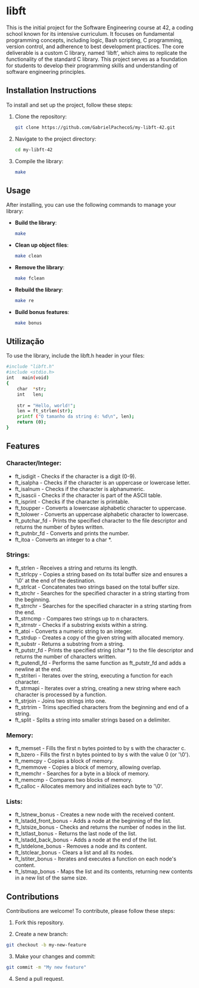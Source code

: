 # libft
This is the initial project for the Software Engineering course at 42, a coding school known for its intensive curriculum. It focuses on fundamental programming concepts, including logic, Bash scripting, C programming, version control, and adherence to best development practices. The core deliverable is a custom C library, named 'libft', which aims to replicate the functionality of the standard C library. This project serves as a foundation for students to develop their programming skills and understanding of software engineering principles.


## Installation Instructions
To install and set up the project, follow these steps:

1. Clone the repository:
   ```bash
   git clone https://github.com/GabrielPachecoS/my-libft-42.git
   ```

2. Navigate to the project directory:
   ```bash
   cd my-libft-42
   ```

3. Compile the library:
   ```bash
   make
   ```

## Usage
After installing, you can use the following commands to manage your library:

- **Build the library**: 
  ```bash
  make
  ```
  
- **Clean up object files**:
  ```bash
  make clean
  ```

- **Remove the library**:
  ```bash
  make fclean
  ```

- **Rebuild the library**:
  ```bash
  make re
  ```

- **Build bonus features**:
  ```bash
  make bonus
  ```
  
## Utilização
To use the library, include the libft.h header in your files:
  ```bash
  #include "libft.h"
  #include <stdio.h>
  int	main(void)
  {
      char	*str;
      int 	len;
      
      str = "Hello, world!";
      len = ft_strlen(str);
      printf ("O tamanho da string é: %d\n", len);
      return (0);
  }
  ```

## Features

### Character/Integer:
 - ft_isdigit - Checks if the character is a digit (0-9).
 - ft_isalpha - Checks if the character is an uppercase or lowercase letter.
 - ft_isalnum - Checks if the character is alphanumeric.
 - ft_isascii - Checks if the character is part of the ASCII table.
 - ft_isprint - Checks if the character is printable.
 - ft_toupper - Converts a lowercase alphabetic character to uppercase.
 - ft_tolower - Converts an uppercase alphabetic character to lowercase.
 - ft_putchar_fd - Prints the specified character to the file descriptor and returns the number of bytes written.
 - ft_putnbr_fd - Converts and prints the number.
 - ft_itoa - Converts an integer to a char *.
### Strings:
 - ft_strlen - Receives a string and returns its length.
 - ft_strlcpy - Copies a string based on its total buffer size and ensures a '\0' at the end of the destination.
 - ft_strlcat - Concatenates two strings based on the total buffer size.
 - ft_strchr - Searches for the specified character in a string starting from the beginning.
 - ft_strrchr - Searches for the specified character in a string starting from the end.
 - ft_strncmp - Compares two strings up to n characters.
 - ft_strnstr - Checks if a substring exists within a string.
 - ft_atoi - Converts a numeric string to an integer.
 - ft_strdup - Creates a copy of the given string with allocated memory.
 - ft_substr - Returns a substring from a string.
 - ft_putstr_fd - Prints the specified string (char *) to the file descriptor and returns the number of characters written.
 - ft_putendl_fd - Performs the same function as ft_putstr_fd and adds a newline at the end.
 - ft_striteri - Iterates over the string, executing a function for each character.
 - ft_strmapi - Iterates over a string, creating a new string where each character is processed by a function.
 - ft_strjoin - Joins two strings into one.
 - ft_strtrim - Trims specified characters from the beginning and end of a string.
 - ft_split - Splits a string into smaller strings based on a delimiter.	
### Memory:
 - ft_memset - Fills the first n bytes pointed to by s with the character c.
 - ft_bzero - Fills the first n bytes pointed to by s with the value 0 (or '\0').
 - ft_memcpy - Copies a block of memory.
 - ft_memmove - Copies a block of memory, allowing overlap.
 - ft_memchr - Searches for a byte in a block of memory.
 - ft_memcmp - Compares two blocks of memory.
 - ft_calloc - Allocates memory and initializes each byte to '\0'.
### Lists:
 - ft_lstnew_bonus - Creates a new node with the received content.
 - ft_lstadd_front_bonus - Adds a node at the beginning of the list.
 - ft_lstsize_bonus - Checks and returns the number of nodes in the list.
 - ft_lstlast_bonus - Returns the last node of the list.
 - ft_lstadd_back_bonus - Adds a node at the end of the list.
 - ft_lstdelone_bonus - Removes a node and its content.
 - ft_lstclear_bonus - Clears a list and all its nodes.
 - ft_lstiter_bonus - Iterates and executes a function on each node's content.
 - ft_lstmap_bonus - Maps the list and its contents, returning new contents in a new list of the same size.

## Contributions

Contributions are welcome! To contribute, please follow these steps:

1. Fork this repository.

2. Create a new branch: 
  ```bash
  git checkout -b my-new-feature
  ```

3. Make your changes and commit: 
  ```bash
  git commit -m "My new feature"
  ```
  
4. Send a pull request.
